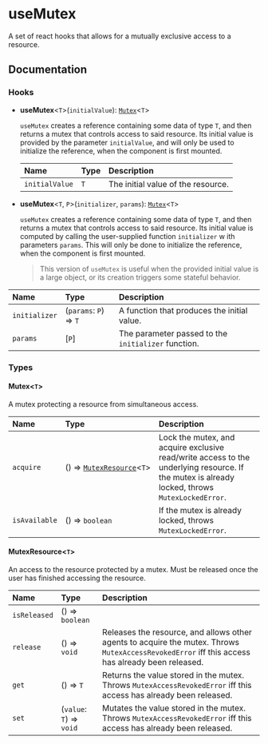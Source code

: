 # useMutex

A set of react hooks that allows for a mutually exclusive access to a resource.

## Documentation

### Hooks

<a name="functionsusemutexmd"></a>

* **useMutex**<`T`\>(`initialValue`): [`Mutex`](#typesmutexmd)<`T`\>

  `useMutex` creates a reference containing some data of type `T`, and then 
returns a mutex that controls access to said resource.
Its initial value is provided by the parameter `initialValue`, and will only
be used to initialize the reference, when the component is first mounted.

  | Name | Type | Description |
  | :------ | :------ | :------ |
  | `initialValue` | `T` | The initial value of the resource. |


* **useMutex**<`T`, `P`\>(`initializer`, `params`): [`Mutex`](#typesmutexmd)<`T`\>

  `useMutex` creates a reference containing some data of type `T`, and then 
returns a mutex that controls access to said resource.
Its initial value is computed by calling the user-supplied function `initializer` w
ith parameters `params`. This will only be done to initialize the reference, 
when the component is first mounted.

  > This version of `useMutex` is useful when the provided initial value is a large object, 
or its creation triggers some stateful behavior.

<center>

  | Name | Type | Description |
  | :------ | :------ | :------ |
  | `initializer` | (`params`: `P`) => `T` | A function that produces the initial value. |
  | `params` | [`P`] | The parameter passed to the `initializer` function. |

</center>

### Types

<a name="typesmutexmd"></a>
#### **Mutex**<`T`\>

A mutex protecting a resource from simultaneous access.

| Name | Type | Description |
| :------ | :------ | :------ |
| `acquire` | ()&nbsp;=>&nbsp;[`MutexResource`](#typesmutexresourcemd)<`T`\> | Lock the mutex, and acquire exclusive read/write access to the underlying resource.  If the mutex is already locked, throws `MutexLockedError`. |
| `isAvailable` | ()&nbsp;=>&nbsp;`boolean` | If the mutex is already locked, throws `MutexLockedError`.

<a name="typesmutexresourcemd"></a>

#### **MutexResource**<`T`\>

An access to the resource protected by a mutex. 
Must be released once the user has finished accessing the resource.

| Name | Type | Description |
| :------ | :------ | :------ |
| `isReleased` | () => `boolean` |
| `release` | () => `void` | Releases the resource, and allows other agents to acquire the mutex. Throws `MutexAccessRevokedError` iff this access has already been released.
| `get` | () => `T` | Returns the value stored in the mutex. Throws `MutexAccessRevokedError` iff this access has already been released.
| `set` | (`value`: `T`) => `void` | Mutates the value stored in the mutex. Throws `MutexAccessRevokedError` iff this access has already been released.
